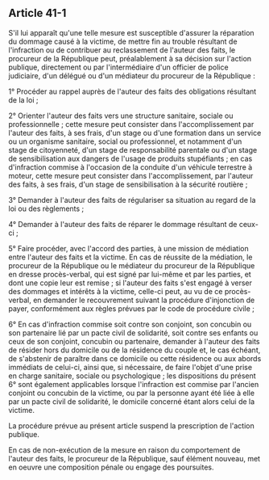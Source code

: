 Article 41-1
----
S'il lui apparaît qu'une telle mesure est susceptible d'assurer la réparation du
dommage causé à la victime, de mettre fin au trouble résultant de l'infraction
ou de contribuer au reclassement de l'auteur des faits, le procureur de la
République peut, préalablement à sa décision sur l'action publique, directement
ou par l'intermédiaire d'un officier de police judiciaire, d'un délégué ou d'un
médiateur du procureur de la République :

1° Procéder au rappel auprès de l'auteur des faits des obligations résultant de
la loi ;

2° Orienter l'auteur des faits vers une structure sanitaire, sociale ou
professionnelle ; cette mesure peut consister dans l'accomplissement par
l'auteur des faits, à ses frais, d'un stage ou d'une formation dans un service
ou un organisme sanitaire, social ou professionnel, et notamment d'un stage de
citoyenneté, d'un stage de responsabilité parentale ou d'un stage de
sensibilisation aux dangers de l'usage de produits stupéfiants ; en cas
d'infraction commise à l'occasion de la conduite d'un véhicule terrestre à
moteur, cette mesure peut consister dans l'accomplissement, par l'auteur des
faits, à ses frais, d'un stage de sensibilisation à la sécurité routière ;

3° Demander à l'auteur des faits de régulariser sa situation au regard de la loi
ou des règlements ;

4° Demander à l'auteur des faits de réparer le dommage résultant de ceux-ci ;

5° Faire procéder, avec l'accord des parties, à une mission de médiation entre
l'auteur des faits et la victime. En cas de réussite de la médiation, le
procureur de la République ou le médiateur du procureur de la République en
dresse procès-verbal, qui est signé par lui-même et par les parties, et dont une
copie leur est remise ; si l'auteur des faits s'est engagé à verser des dommages
et intérêts à la victime, celle-ci peut, au vu de ce procès-verbal, en demander
le recouvrement suivant la procédure d'injonction de payer, conformément aux
règles prévues par le code de procédure civile ;

6° En cas d'infraction commise soit contre son conjoint, son concubin ou son
partenaire lié par un pacte civil de solidarité, soit contre ses enfants ou ceux
de son conjoint, concubin ou partenaire, demander à l'auteur des faits de
résider hors du domicile ou de la résidence du couple et, le cas échéant, de
s'abstenir de paraître dans ce domicile ou cette résidence ou aux abords
immédiats de celui-ci, ainsi que, si nécessaire, de faire l'objet d'une prise en
charge sanitaire, sociale ou psychologique ; les dispositions du présent 6° sont
également applicables lorsque l'infraction est commise par l'ancien conjoint ou
concubin de la victime, ou par la personne ayant été liée à elle par un pacte
civil de solidarité, le domicile concerné étant alors celui de la victime.

La procédure prévue au présent article suspend la prescription de l'action
publique.

En cas de non-exécution de la mesure en raison du comportement de l'auteur des
faits, le procureur de la République, sauf élément nouveau, met en oeuvre une
composition pénale ou engage des poursuites.

